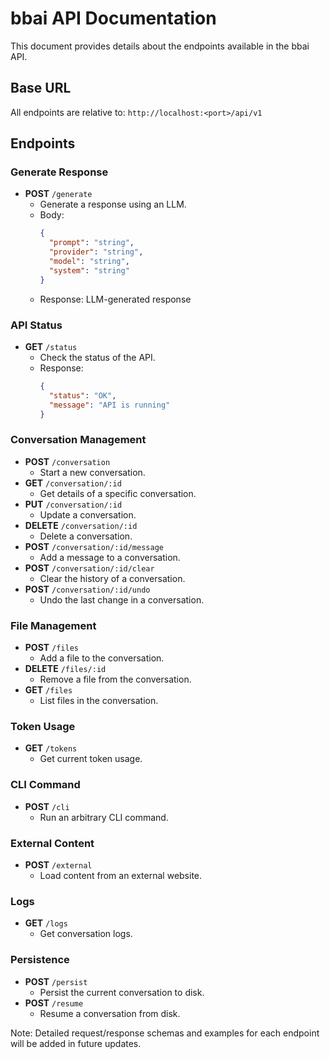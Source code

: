 # bbai API Documentation

This document provides details about the endpoints available in the bbai API.

## Base URL

All endpoints are relative to: `http://localhost:<port>/api/v1`

## Endpoints

### Generate Response
- **POST** `/generate`
  - Generate a response using an LLM.
  - Body:
    ```json
    {
      "prompt": "string",
      "provider": "string",
      "model": "string",
      "system": "string"
    }
    ```
  - Response: LLM-generated response

### API Status
- **GET** `/status`
  - Check the status of the API.
  - Response: 
    ```json
    {
      "status": "OK",
      "message": "API is running"
    }
    ```

### Conversation Management
- **POST** `/conversation`
  - Start a new conversation.
- **GET** `/conversation/:id`
  - Get details of a specific conversation.
- **PUT** `/conversation/:id`
  - Update a conversation.
- **DELETE** `/conversation/:id`
  - Delete a conversation.
- **POST** `/conversation/:id/message`
  - Add a message to a conversation.
- **POST** `/conversation/:id/clear`
  - Clear the history of a conversation.
- **POST** `/conversation/:id/undo`
  - Undo the last change in a conversation.

### File Management
- **POST** `/files`
  - Add a file to the conversation.
- **DELETE** `/files/:id`
  - Remove a file from the conversation.
- **GET** `/files`
  - List files in the conversation.

### Token Usage
- **GET** `/tokens`
  - Get current token usage.

### CLI Command
- **POST** `/cli`
  - Run an arbitrary CLI command.

### External Content
- **POST** `/external`
  - Load content from an external website.

### Logs
- **GET** `/logs`
  - Get conversation logs.

### Persistence
- **POST** `/persist`
  - Persist the current conversation to disk.
- **POST** `/resume`
  - Resume a conversation from disk.

Note: Detailed request/response schemas and examples for each endpoint will be added in future updates.
